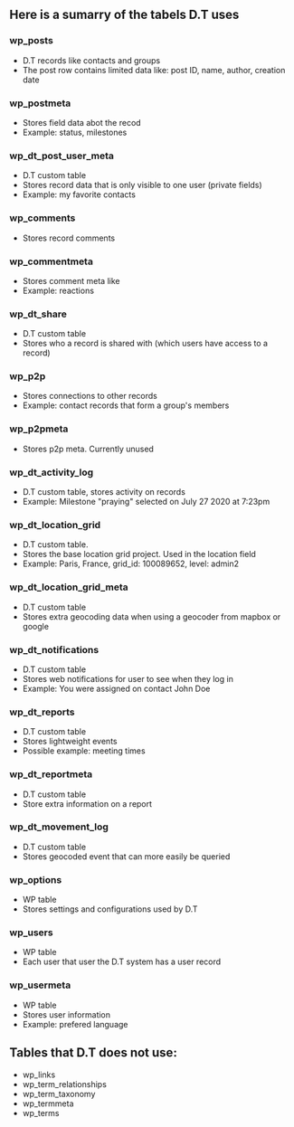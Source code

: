 ## Here is a sumarry of the tabels D.T uses

### wp_posts
- D.T records like contacts and groups
- The post row contains limited data like: post ID, name, author, creation date
### wp_postmeta
- Stores field data abot the recod
- Example: status, milestones
###  wp_dt_post_user_meta
- D.T custom table
- Stores record data that is only visible to one user (private fields)
- Example: my favorite contacts
### wp_comments
- Stores record comments
### wp_commentmeta
- Stores comment meta like
- Example: reactions
###  wp_dt_share
- D.T custom table
- Stores who a record is shared with (which users have access to a record)
### wp_p2p
- Stores connections to other records
- Example: contact records that form a group's members
### wp_p2pmeta
- Stores p2p meta. Currently unused
### wp_dt_activity_log
- D.T custom table, stores activity on records
- Example: Milestone "praying" selected on July 27 2020 at 7:23pm
### wp_dt_location_grid
- D.T custom table.
- Stores the base location grid project. Used in the location field
- Example: Paris, France, grid_id: 100089652, level: admin2
###  wp_dt_location_grid_meta
- D.T custom table
- Stores extra geocoding data when using a geocoder from mapbox or google
###  wp_dt_notifications
- D.T custom table
- Stores web notifications for user to see when they log in
- Example: You were assigned on contact John Doe
### wp_dt_reports
- D.T custom table
- Stores lightweight events
- Possible example: meeting times
### wp_dt_reportmeta
- D.T custom table
- Store extra information on a report
### wp_dt_movement_log
- D.T custom table
- Stores geocoded event that can more easily be queried
### wp_options
- WP table
- Stores settings and configurations used by D.T
### wp_users
- WP table
- Each user that user the D.T system has a user record
### wp_usermeta
- WP table
- Stores user information
- Example: prefered language


## Tables that D.T does not use:
- wp_links
- wp_term_relationships
- wp_term_taxonomy
- wp_termmeta
- wp_terms
